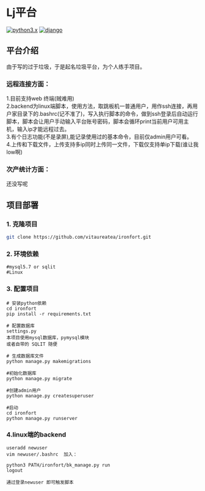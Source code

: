 # Lj平台
[![python3.x](https://img.shields.io/badge/python-3.4.8-blue.svg)](https://www.python.org/)
[![django](https://img.shields.io/badge/django-2.0.8-blue.svg)](https://www.djangoproject.com/)


## 平台介绍
由于写的过于垃圾，于是起名垃圾平台，为个人练手项目。
### 远程连接方面：  
1.目前支持web 终端(贼难用)  
2.backend为linux端脚本，使用方法，取跳板机一普通用户，用作ssh连接，再用户家目录下的.bashrc(记不准了)，写入执行脚本的命令，做到ssh登录后自动运行脚本，脚本会让用户手动输入平台账号密码，脚本会循环print当前用户可用主机，输入ip才能远程过去。  
3.有个日志功能(不是录屏),能记录使用过的基本命令，目前仅admin用户可看。  
4.上传和下载文件，上传支持多ip同时上传同一文件，下载仅支持单ip下载(谁让我low啊)
### 次产统计方面：  
还没写呢  

## 项目部署
### 1. 克隆项目
``` bash
git clone https://github.com/vitaureatea/ironfort.git
```
### 2. 环境依赖
```
#mysql5.7 or sqlit
#Linux
```
### 3. 配置项目
```
# 安装python依赖
cd ironfort
pip install -r requirements.txt

# 配置数据库
settings.py 
本项目使用mysql数据库，pymysql模块
或者自带的 SQLIT 随便

# 生成数据库文件
python manage.py makemigrations 

#初始化数据库
python manage.py migrate

#创建admin用户
python manage.py createsuperuser 

#启动
cd ironfort
python manage.py runserver
```
### 4.linux端的backend
```
useradd newuser  
vim newuser/.bashrc  加入：  

python3 PATH/ironfort/bk_manage.py run
logout  

通过登录newuser 即可触发脚本 
```

